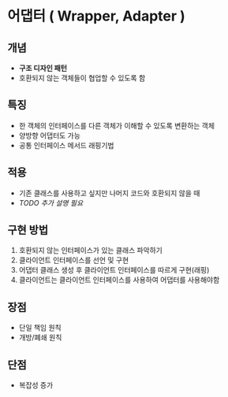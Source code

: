 # 어댑터 ( Wrapper, Adapter )

## 개념
- **구조 디자인 패턴**
- 호환되지 않는 객체들이 협업할 수 있도록 함

## 특징
- 한 객체의 인터페이스를 다른 객체가 이해할 수 있도록 변환하는 객체
- 양방향 어댑터도 가능
- 공통 인터페이스 메서드 래핑기법

## 적용
- 기존 클래스를 사용하고 싶지만 나머지 코드와 호환되지 않을 때
- *TODO 추가 설명 필요*

## 구현 방법
1. 호환되지 않는 인터페이스가 있는 클래스 파악하기
2. 클라이언트 인터페이스를 선언 및 구현
3. 어댑터 클래스 생성 후 클라이언트 인터페이스를 따르게 구현(래핑)
4. 클라이언트는 클라이언트 인터페이스를 사용하여 어댑터를 사용해야함

## 장점
- 단일 책임 원칙
- 개방/폐쇄 원칙

## 단점
- 복잡성 증가